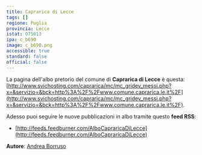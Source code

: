 ```yaml
---
title: Caprarica di Lecce
tags: []
regione: Puglia
provincia: Lecce
istat: 075013
ipa: c_b690
image: c_b690.png
accessible: true
standard: false
official: false
---
```


La pagina dell'albo pretorio del comune di **Caprarica di Lecce** è questa: [http://www.svichosting.com/caprarica/mc/mc_gridev_messi.php?x=&servizio=&bck=http%3A%2F%2Fwww.comune.caprarica.le.it%2F](http://www.svichosting.com/caprarica/mc/mc_gridev_messi.php?x=&servizio=&bck=http%3A%2F%2Fwww.comune.caprarica.le.it%2F).

Adesso puoi seguire le nuove pubblicazioni in albo tramite questo **feed RSS**:

- [http://feeds.feedburner.com/AlboCapraricaDiLecce](http://feeds.feedburner.com/AlboCapraricaDiLecce)

**Autore**: [Andrea Borruso](https://twitter.com/aborruso)
